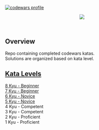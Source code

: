 [<img alt="codewars profile" src="https://www.codewars.com/users/BaeDoh/badges/micro" />](https://www.codewars.com/users/BaeDoh)

<p align="center">
  <img src="https://w7.pngwing.com/pngs/477/603/png-transparent-codewars-button-icon-thumbnail.png" style=centerme>
</p>
 </br>

## Overview
Repo containing completed codewars katas. </br>
Solutions are organized based on kata level.

## [Kata Levels](https://docs.codewars.com/curation/references/kata-ranks/)
[8 Kyu - Beginner](https://github.com/DohBae/codewars-katas/tree/main/8kyu) </br>
[7 Kyu - Beginner](https://github.com/DohBae/codewars-katas/tree/main/7kyu) </br>
[6 Kyu - Novice](https://github.com/DohBae/codewars-katas/tree/main/6kyu) </br>
[5 Kyu - Novice](https://github.com/DohBae/codewars-katas/tree/main/5kyu) </br>
4 Kyu - Competent </br>
3 Kyu - Competent </br>
2 Kyu - Proficient </br>
1 Kyu - Proficient </br>
